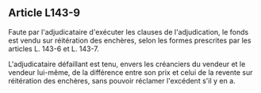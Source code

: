 Article L143-9
----
Faute par l'adjudicataire d'exécuter les clauses de l'adjudication, le fonds est
vendu sur réitération des enchères, selon les formes prescrites par les articles
L. 143-6 et L. 143-7.

L'adjudicataire défaillant est tenu, envers les créanciers du vendeur et le
vendeur lui-même, de la différence entre son prix et celui de la revente sur
réitération des enchères, sans pouvoir réclamer l'excédent s'il y en a.
